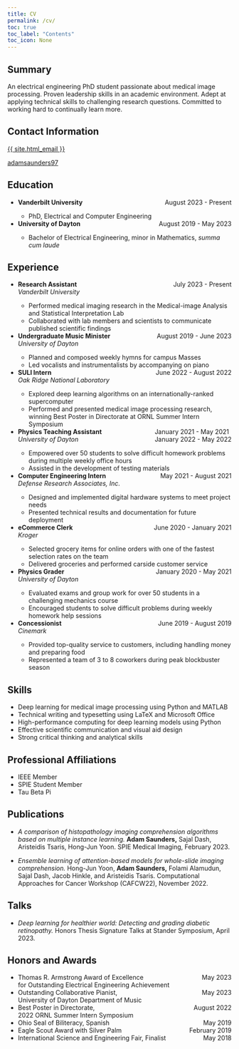 ```yaml
---
title: CV
permalink: /cv/
toc: true
toc_label: "Contents"
toc_icon: None
---
```


## Summary
An electrical engineering PhD student passionate about medical image processing. Proven leadership skills in an academic environment. Adept at applying technical skills to challenging research questions. Committed to working hard to continually learn more.

## Contact Information

<i class="{{ 'fa fa-envelope'| default: 'fas fa-link' }}" aria-hidden="true"></i> <a class="u-email" href="mailto:{{ site.email }}">{{ site.html_email }}</a>

<i class="{{ 'fab fa-fw fa-linkedin' }}" aria-hidden="true"></i> <a href="https://www.linkedin.com/in/{{ site.linkedin_username| cgi_escape | escape }}">adamsaunders97</a>

## Education

<ul>
<li><b>Vanderbilt University </b><div style="float: right"> August 2023 - Present</div></li>
    <ul>
    <li>PhD, Electrical and Computer Engineering</li>
    </ul>
<li><b>University of Dayton </b><div style="float: right"> August 2019 - May 2023</div></li>
    <ul>
    <li>Bachelor of Electrical Engineering, minor in Mathematics, <i>summa cum laude</i></li>
    </ul>
</ul>

## Experience

<ul>
<li><b>Research Assistant</b><div style="float: right">July 2023 - Present</div>
<br />
<i>Vanderbilt University</i></li>
    <ul>
    <li>Performed medical imaging research in the Medical-image Analysis and Statistical Interpretation Lab</li>
    <li>Collaborated with lab members and scientists to communicate published scientific findings</li>
    </ul>
<li><b>Undergraduate Music Minister</b><div style="float: right">August 2019 - June 2023</div>
<br />
<i>University of Dayton</i></li>
    <ul>
    <li>Planned and composed weekly hymns for campus Masses</li>
    <li>Led vocalists and instrumentalists by accompanying on piano</li>
    </ul>
<li><b>SULI Intern</b><div style="float: right">June 2022 - August 2022</div>
<br />
<i>Oak Ridge National Laboratory</i></li>
    <ul>
    <li>Explored deep learning algorithms on an internationally-ranked supercomputer</li>
    <li>Performed and presented medical image processing research, winning Best Poster in Directorate at ORNL Summer Intern Symposium</li>
    </ul>
<li><b>Physics Teaching Assistant</b><div style="float: right"> January 2021 - May 2021<br />January 2022 - May 2022</div>
<br />
<i>University of Dayton</i></li>
    <ul>
    <li>Empowered over 50 students to solve difficult homework problems during multiple weekly office hours</li>
    <li>Assisted in the development of testing materials</li>
    </ul>
<li><b> Computer Engineering Intern</b><div style="float: right"> May 2021 - August 2021</div>
<br />
<i>Defense Research Associates, Inc.</i></li>
    <ul>
    <li>Designed and implemented digital hardware systems to meet project needs</li>
    <li>Presented technical results and documentation for future deployment</li>
    </ul>
<li><b>eCommerce Clerk</b><div style="float: right">June 2020 - January 2021</div>
<br />
<i>Kroger</i></li>
    <ul>
    <li>Selected grocery items for online orders with one of the fastest selection rates on the team</li>
    <li>Delivered groceries and performed carside customer service</li>
    </ul>
<li><b>Physics Grader</b><div style="float: right">January 2020 - May 2021</div>
<br />
<i>University of Dayton</i></li>
    <ul>
    <li>Evaluated exams and group work for over 50 students in a challenging mechanics course</li>
    <li>Encouraged students to solve difficult problems during weekly homework help sessions</li>
    </ul>
<li><b>Concessionist</b><div style="float: right">June 2019 - August 2019</div>
<br />
<i>Cinemark</i></li>
    <ul>
    <li>Provided top-quality service to customers, including handling money and preparing food</li>
    <li>Represented a team of 3 to 8 coworkers during peak blockbuster season</li>
    </ul>
</ul>

## Skills
* Deep learning for medical image processing using Python and MATLAB
* Technical writing and typesetting using LaTeX and Microsoft Office
* High-performance computing for deep learning models using Python
* Effective scientific communication and visual aid design
* Strong critical thinking and analytical skills

## Professional Affiliations
* IEEE Member
* SPIE Student Member
* Tau Beta Pi

## Publications
* _A comparison of histopathology imaging comprehension algorithms based on multiple instance learning._ **Adam Saunders,** Sajal Dash, Aristeidis Tsaris, Hong-Jun Yoon. SPIE Medical Imaging, February 2023.

* _Ensemble learning of attention-based models for whole-slide imaging comprehension._ Hong-Jun Yoon, **Adam Saunders,** Folami Alamudun, Sajal Dash, Jacob Hinkle, and Aristeidis Tsaris. Computational Approaches for Cancer Workshop (CAFCW22), November 2022.

## Talks
* _Deep learning for healthier world: Detecting and grading diabetic retinopathy._ Honors Thesis Signature Talks at Stander Symposium, April 2023.

## Honors and Awards

<ul>
<li><div style="float:left"> Thomas R. Armstrong Award of Excellence<br/>for Outstanding Electrical Engineering Achievement </div><div style="float: right"> May 2023</div></li>
<br />
<li><div style="float:left"> Outstanding Collaborative Pianist,<br/>University of Dayton Department of Music </div><div style="float: right"> May 2023</div></li>
<br />
<li><div style="float:left"> Best Poster in Directorate,<br/>2022 ORNL Summer Intern Symposium </div><div style="float: right"> August 2022</div></li>
<br />
<li><div style="float:left"> Ohio Seal of Biliteracy, Spanish </div><div style="float: right"> May 2019 </div></li>
<li><div style="float:left"> Eagle Scout Award with Silver Palm </div><div style="float: right"> February 2019</div></li>
<li><div style="float:left"> International Science and Engineering Fair, Finalist </div><div style="float: right">May 2018</div></li>
</ul>
